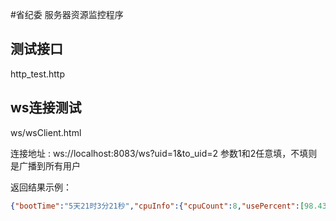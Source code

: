 #省纪委 服务器资源监控程序
## 测试接口
http_test.http
## ws连接测试
ws/wsClient.html

连接地址 :
ws://localhost:8083/ws?uid=1&to_uid=2
参数1和2任意填，不填则是广播到所有用户

返回结果示例：
```json
{"bootTime":"5天21时3分21秒","cpuInfo":{"cpuCount":8,"usePercent":[98.4375,96.875,100,100,95.38461538461539,93.75,95.3125,93.75],"totalPercent":"96.69%","mhz":"1.801GHz"},"memoryInfo":{"freeMemory":"241.21MB","totalMemory":"7.89GB","usedPercent":"97%"},"ip":"192.168.99.177","netIoInfo":{"sentSpc":"481.18KB/S","recvSpc":"22.62MB/S"}}
```